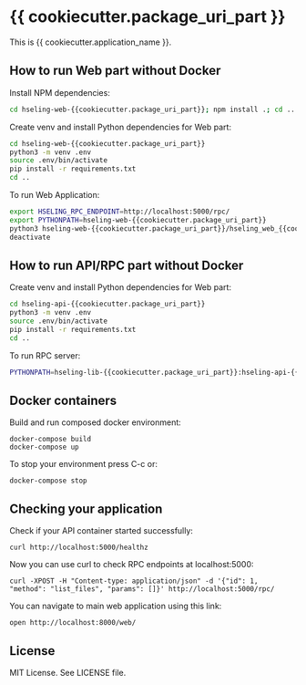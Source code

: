 # {{ cookiecutter.package_uri_part }}

This is {{ cookiecutter.application_name }}.

## How to run Web part without Docker

Install NPM dependencies:

```bash
cd hseling-web-{{cookiecutter.package_uri_part}}; npm install .; cd ..
```

Create venv and install Python dependencies for Web part:

```bash
cd hseling-web-{{cookiecutter.package_uri_part}}
python3 -m venv .env
source .env/bin/activate
pip install -r requirements.txt
cd ..
```

To run Web Application:

```bash
export HSELING_RPC_ENDPOINT=http://localhost:5000/rpc/
export PYTHONPATH=hseling-web-{{cookiecutter.package_uri_part}}
python3 hseling-web-{{cookiecutter.package_uri_part}}/hseling_web_{{cookiecutter.package_name}}/main.py
deactivate
```

## How to run API/RPC part without Docker

Create venv and install Python dependencies for Web part:

```bash
cd hseling-api-{{cookiecutter.package_uri_part}}
python3 -m venv .env
source .env/bin/activate
pip install -r requirements.txt
cd ..
```

To run RPC server:

```bash
PYTHONPATH=hseling-lib-{{cookiecutter.package_uri_part}}:hseling-api-{{cookiecutter.package_uri_part}} python hseling-api-{{cookiecutter.package_uri_part}}/hseling_api_{{cookiecutter.package_name}}/main.py
```


## Docker containers

Build and run composed docker environment:

    docker-compose build
    docker-compose up
    
To stop your environment press C-c or:

    docker-compose stop

## Checking your application

Check if your API container started successfully:

    curl http://localhost:5000/healthz

Now you can use curl to check RPC endpoints at localhost:5000:

    curl -XPOST -H "Content-type: application/json" -d '{"id": 1, "method": "list_files", "params": []}' http://localhost:5000/rpc/

You can navigate to main web application using this link:

    open http://localhost:8000/web/

## License

MIT License. See LICENSE file.

